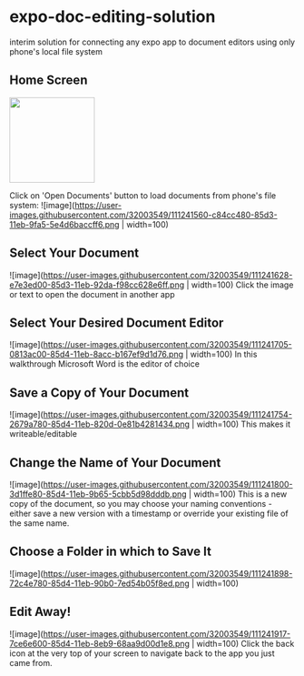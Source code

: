 # expo-doc-editing-solution
interim solution for connecting any expo app to document editors using only phone's local file system

## Home Screen
<img src="https://user-images.githubusercontent.com/32003549/111241450-8a4fa080-85d3-11eb-8bfb-ee0e2c1e63af.png" width="150" >

Click on 'Open Documents' button to load documents from phone's file system:
![image](https://user-images.githubusercontent.com/32003549/111241560-c84cc480-85d3-11eb-9fa5-5e4d6baccff6.png | width=100)

## Select Your Document
![image](https://user-images.githubusercontent.com/32003549/111241628-e7e3ed00-85d3-11eb-92da-f98cc628e6ff.png | width=100)
Click the image or text to open the document in another app

## Select Your Desired Document Editor
![image](https://user-images.githubusercontent.com/32003549/111241705-0813ac00-85d4-11eb-8acc-b167ef9d1d76.png | width=100)
In this walkthrough Microsoft Word is the editor of choice

## Save a Copy of Your Document
![image](https://user-images.githubusercontent.com/32003549/111241754-2679a780-85d4-11eb-820d-0e81b4281434.png | width=100)
This makes it writeable/editable

## Change the Name of Your Document
![image](https://user-images.githubusercontent.com/32003549/111241800-3d1ffe80-85d4-11eb-9b65-5cbb5d98dddb.png | width=100)
This is a new copy of the document, so you may choose your naming conventions - either save a new version with a timestamp or override your existing file of the same name.

## Choose a Folder in which to Save It
![image](https://user-images.githubusercontent.com/32003549/111241898-72c4e780-85d4-11eb-90b0-7ed54b05f8ed.png | width=100)

## Edit Away!
![image](https://user-images.githubusercontent.com/32003549/111241917-7ce6e600-85d4-11eb-8eb9-68aa9d00d1e8.png | width=100)
Click the back icon at the very top of your screen to navigate back to the app you just came from.
